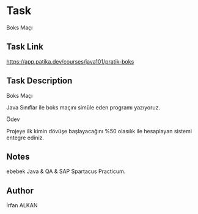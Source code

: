 # Task
Boks Maçı

## Task Link
https://app.patika.dev/courses/java101/pratik-boks

## Task Description
Boks Maçı

Java Sınıflar ile boks maçını simüle eden programı yazıyoruz.

Ödev

Projeye ilk kimin dövüşe başlayacağını %50 olasılık ile hesaplayan sistemi entegre ediniz.

## Notes
ebebek Java & QA & SAP Spartacus Practicum.

## Author
İrfan ALKAN
